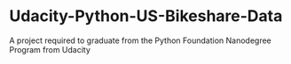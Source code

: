 # Udacity-Python-US-Bikeshare-Data
A project required to graduate from the Python Foundation Nanodegree Program from Udacity
